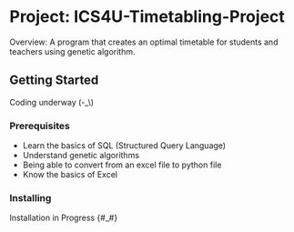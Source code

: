 # Project: ICS4U-Timetabling-Project
Overview: A program that creates an optimal timetable for students and teachers using genetic algorithm.
## Getting Started
Coding underway (-_\\\)
### Prerequisites
- Learn the basics of SQL (Structured Query Language)
- Understand genetic algorithms
- Being able to convert from an excel file to python file
- Know the basics of Excel
### Installing
Installation in Progress {#_#}
